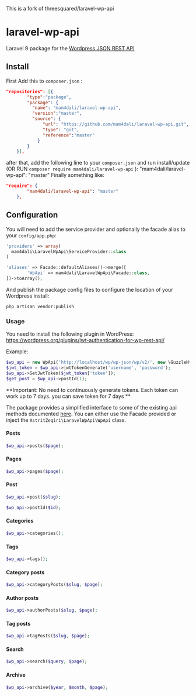 This is a fork of threesquared/laravel-wp-api

# laravel-wp-api

Laravel 9 package for the [Wordpress JSON REST API](https://github.com/WP-API/WP-API)

## Install
First Add this to `composer.json` :
```json
"repositories": [{
		"type":"package",
		"package": {
		  "name": "mam4dali/laravel-wp-api",
		  "version":"master",
		  "source": {
			  "url": "https://github.com/mam4dali/laravel-wp-api.git",
			  "type": "git",
			  "reference":"master"
			}
		}
	}],
```

after that, add the following line to your `composer.json` and run install/update (OR RUN `composer require mam4dali/laravel-wp-api` ):
    "mam4dali/laravel-wp-api": "master"
Finally something like:
```json
"require": {
        "mam4dali/laravel-wp-api": "master"
    },
```
## Configuration

You will need to add the service provider and optionally the facade alias to your `config/app.php`:

```php
'providers' => array(
  mam4dali\LaravelWpApi\ServiceProvider::class
)

'aliases' => Facade::defaultAliases()->merge([
        'WpApi' => mam4dali\LaravelWpApi\Facade::class,
])->toArray(),
```

And publish the package config files to configure the location of your Wordpress install:

    php artisan vendor:publish

### Usage
You need to install the following plugin in WordPress:
https://wordpress.org/plugins/jwt-authentication-for-wp-rest-api/

Example:
```php
$wp_api = new WpApi('http://localhost/wp/wp-json/wp/v2/', new \GuzzleHttp\Client(), null);
$jwt_token = $wp_api->jwtTokenGenerate('username', 'password');
$wp_api->SetJwtToken($jwt_token['token']);
$get_post = $wp_api->postId(1);
```
**Important: No need to continuously generate tokens. Each token can work up to 7 days. you can save token for 7 days
**

The package provides a simplified interface to some of the existing api methods documented [here](http://wp-api.org/).
You can either use the Facade provided or inject the `AstritZeqiri\LaravelWpApi\WpApi` class.

#### Posts
```php
$wp_api->posts($page);

```

#### Pages
```php
$wp_api->pages($page);

```

#### Post
```php
$wp_api->post($slug);

```

```php
$wp_api->postId($id);

```

#### Categories
```php
$wp_api->categories();

```

#### Tags
```php
$wp_api->tags();

```

#### Category posts
```php
$wp_api->categoryPosts($slug, $page);

```

#### Author posts
```php
$wp_api->authorPosts($slug, $page);

```

#### Tag posts
```php
$wp_api->tagPosts($slug, $page);

```

#### Search
```php
$wp_api->search($query, $page);

```

#### Archive
```php
$wp_api->archive($year, $month, $page);

```
